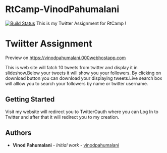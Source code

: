 # RtCamp-VinodPahumalani 
[![Build Status](https://travis-ci.org/vinodpahumalani/RtCamp-VinodPahumalani.svg?branch=master)](https://travis-ci.org/vinodpahumalani/RtCamp-VinodPahumalani)
This is my Twitter Assignment for RtCamp !  

# Twiitter Assignment

Preview on https://vinodpahumalani.000webhostapp.com

This is web site will fatch 10 tweets from twitter and display it in slideshow.Below your tweets it will show you  your followers.
By clicking on download button you can download your displaying tweets.Live search box will alllow you to search your followers by name or twitter username.  

## Getting Started

Visit my website will redirect you to TwitterOauth where you can Log In to Twitter and after that it will redirect you to my creation.


 

## Authors

* **Vinod Pahumalani** - *Initial work* - [vinodpahumalani](https://github.com/vinodpahumalani)

